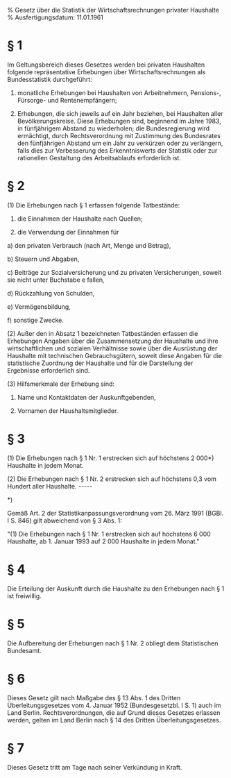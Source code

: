 % Gesetz über die Statistik der Wirtschaftsrechnungen privater Haushalte
% Ausfertigungsdatum: 11.01.1961
 
# § 1

Im Geltungsbereich dieses Gesetzes werden bei privaten Haushalten folgende repräsentative Erhebungen über Wirtschaftsrechnungen als Bundesstatistik durchgeführt:

1. monatliche Erhebungen bei Haushalten von Arbeitnehmern, Pensions-, Fürsorge- und Rentenempfängern;

2. Erhebungen, die sich jeweils auf ein Jahr beziehen, bei Haushalten aller Bevölkerungskreise. Diese Erhebungen sind, beginnend im Jahre 1983, in fünfjährigem Abstand zu wiederholen; die Bundesregierung wird ermächtigt, durch Rechtsverordnung mit Zustimmung des Bundesrates den fünfjährigen Abstand um ein Jahr zu verkürzen oder zu verlängern, falls dies zur Verbesserung des Erkenntniswerts der Statistik oder zur rationellen Gestaltung des Arbeitsablaufs erforderlich ist.

# § 2

(1) Die Erhebungen nach § 1 erfassen folgende Tatbestände:

1. die Einnahmen der Haushalte nach Quellen;

2. die Verwendung der Einnahmen für

a) den privaten Verbrauch (nach Art, Menge und Betrag),

b) Steuern und Abgaben,

c) Beiträge zur Sozialversicherung und zu privaten Versicherungen, soweit sie nicht unter Buchstabe e fallen,

d) Rückzahlung von Schulden,

e) Vermögensbildung,

f) sonstige Zwecke.

(2) Außer den in Absatz 1 bezeichneten Tatbeständen erfassen die Erhebungen Angaben über die Zusammensetzung der Haushalte und ihre wirtschaftlichen und sozialen Verhältnisse sowie über die Ausrüstung der Haushalte mit technischen Gebrauchsgütern, soweit diese Angaben für die statistische Zuordnung der Haushalte und für die Darstellung der Ergebnisse erforderlich sind.

(3) Hilfsmerkmale der Erhebung sind:

1. Name und Kontaktdaten der Auskunftgebenden,

2. Vornamen der Haushaltsmitglieder.

# § 3

(1) Die Erhebungen nach § 1 Nr. 1 erstrecken sich auf höchstens 2 000\*) Haushalte in jedem Monat.

(2) Die Erhebungen nach § 1 Nr. 2 erstrecken sich auf höchstens 0,3 vom Hundert aller Haushalte. -----

\*)

Gemäß Art. 2 der Statistikanpassungsverordnung vom 26. März 1991 (BGBl. I S. 846) gilt abweichend von § 3 Abs. 1:

"(1) Die Erhebungen nach § 1 Nr. 1 erstrecken sich auf höchstens 6 000 Haushalte, ab 1. Januar 1993 auf 2 000 Haushalte in jedem Monat."

# § 4

Die Erteilung der Auskunft durch die Haushalte zu den Erhebungen nach § 1 ist freiwillig.

# § 5

Die Aufbereitung der Erhebungen nach § 1 Nr. 2 obliegt dem Statistischen Bundesamt.

# § 6

Dieses Gesetz gilt nach Maßgabe des § 13 Abs. 1 des Dritten Überleitungsgesetzes vom 4. Januar 1952 (Bundesgesetzbl. I S. 1) auch im Land Berlin. Rechtsverordnungen, die auf Grund dieses Gesetzes erlassen werden, gelten im Land Berlin nach § 14 des Dritten Überleitungsgesetzes.

# § 7

Dieses Gesetz tritt am Tage nach seiner Verkündung in Kraft.
